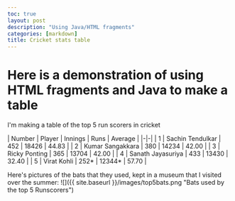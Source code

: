 ```yaml
---
toc: true
layout: post
description: "Using Java/HTML fragments"
categories: [markdown]
title: Cricket stats table
---
```


# Here is a demonstration of using HTML fragments and Java to make a table
I'm making a table of the top 5 run scorers in cricket

| Number | Player | Innings | Runs | Average |
|-|-|
| 1 | Sachin Tendulkar | 452 | 18426 | 44.83 |
| 2 | Kumar Sangakkara | 380 | 14234 | 42.00 |
| 3 | Ricky Ponting | 365 | 13704 | 42.00 |
| 4 | Sanath Jayasuriya | 433 | 13430 | 32.40 |
| 5 | Virat Kohli | 252* | 12344* | 57.70 |


Here's pictures of the bats that they used, kept in a museum that I visited over the summer:
![]({{ site.baseurl }}/images/top5bats.png "Bats used by the top 5 Runscorers")